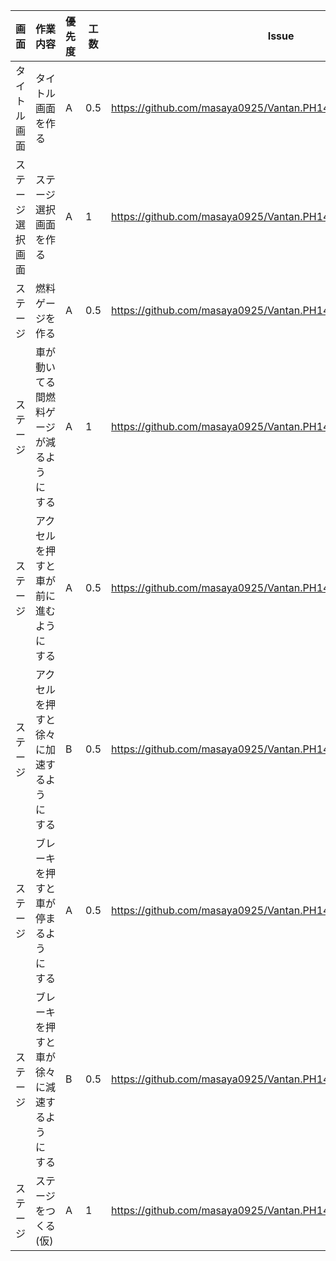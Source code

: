  画面 | 作業内容 | 優先度 | 工数 | Issue
  --- | --- | --- | --- | ---
  タイトル画面 | タイトル画面を作る　| A | 0.5 | https://github.com/masaya0925/Vantan.PH14.05.UnityGame/issues/3
  ステージ選択画面 | ステージ選択画面を作る | A | 1 | https://github.com/masaya0925/Vantan.PH14.05.UnityGame/issues/4
  ステージ | 燃料ゲージを作る | A | 0.5 | https://github.com/masaya0925/Vantan.PH14.05.UnityGame/issues/6
  ステージ | 車が動いてる間燃料ゲージが減るようにする | A | 1 | https://github.com/masaya0925/Vantan.PH14.05.UnityGame/issues/7
  ステージ | アクセルを押すと車が前に進むようにする | A | 0.5 | https://github.com/masaya0925/Vantan.PH14.05.UnityGame/issues/8
 ステージ | アクセルを押すと徐々に加速するようにする | B | 0.5 | https://github.com/masaya0925/Vantan.PH14.05.UnityGame/issues/9
 ステージ | ブレーキを押すと車が停まるようにする | A | 0.5 | https://github.com/masaya0925/Vantan.PH14.05.UnityGame/issues/10
 ステージ | ブレーキを押すと車が徐々に減速するようにする | B | 0.5 | https://github.com/masaya0925/Vantan.PH14.05.UnityGame/issues/11
 ステージ | ステージをつくる(仮) | A | 1 | https://github.com/masaya0925/Vantan.PH14.05.UnityGame/issues/12
 
